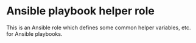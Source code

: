 # Ansible playbook helper role

This is an Ansible role which defines some common helper variables, etc. for Ansible playbooks.
